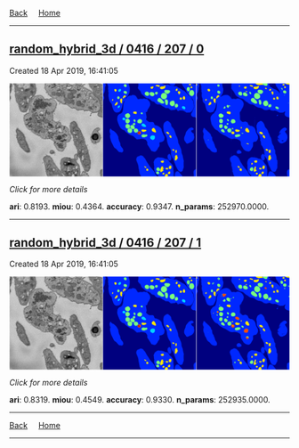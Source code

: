 
[Back](..)&nbsp;&nbsp;&nbsp;&nbsp;&nbsp;[Home](https://leapmanlab.github.io/snapshots)

---

<div class="summary"><a href="0"><h2>random_hybrid_3d / 0416 / 207 / 0</h2></a><p>Created 18 Apr 2019, 16:41:05
</p><a href="0"><img src="0/media/summary.png" align="center"></a><p>
<i>Click for more details</i>
</p></div>

**ari**: 0.8193. **miou**: 0.4364. **accuracy**: 0.9347. **n_params**: 252970.0000. 

---

<div class="summary"><a href="1"><h2>random_hybrid_3d / 0416 / 207 / 1</h2></a><p>Created 18 Apr 2019, 16:41:05
</p><a href="1"><img src="1/media/summary.png" align="center"></a><p>
<i>Click for more details</i>
</p></div>

**ari**: 0.8319. **miou**: 0.4549. **accuracy**: 0.9330. **n_params**: 252935.0000. 

---

[Back](..)&nbsp;&nbsp;&nbsp;&nbsp;&nbsp;[Home](https://leapmanlab.github.io/snapshots)

---